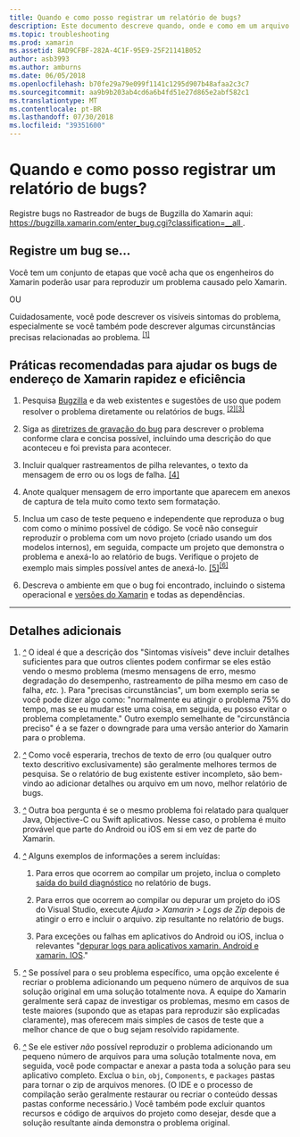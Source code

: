 ```yaml
---
title: Quando e como posso registrar um relatório de bugs?
description: Este documento descreve quando, onde e como em um arquivo de um relatório de bugs. Ele também fornece as práticas recomendadas que permitem que os engenheiros a melhor diagnosticar o problema de relatório de bugs.
ms.topic: troubleshooting
ms.prod: xamarin
ms.assetid: 8AD9CFBF-282A-4C1F-95E9-25F21141B052
author: asb3993
ms.author: amburns
ms.date: 06/05/2018
ms.openlocfilehash: b70fe29a79e099f1141c1295d907b48afaa2c3c7
ms.sourcegitcommit: aa9b9b203ab4cd6a6b4fd51e27d865e2abf582c1
ms.translationtype: MT
ms.contentlocale: pt-BR
ms.lasthandoff: 07/30/2018
ms.locfileid: "39351600"
---
```

# <a name="when-and-how-should-i-file-a-bug-report"></a>Quando e como posso registrar um relatório de bugs?

Registre bugs no Rastreador de bugs de Bugzilla do Xamarin aqui: [ https://bugzilla.xamarin.com/enter_bug.cgi?classification=__all ](https://bugzilla.xamarin.com/enter_bug.cgi?classification=__all).

## <a name="file-a-bug-if"></a>Registre um bug se...

Você tem um conjunto de etapas que você acha que os engenheiros do Xamarin poderão usar para reproduzir um problema causado pelo Xamarin.

OU

Cuidadosamente, você pode descrever os visíveis sintomas do problema, especialmente se você também pode descrever algumas circunstâncias precisas relacionadas ao problema. <sup> [[1]](#note-1)</sup>


## <a name="best-practices-to-help-xamarin-address-bugs-quickly-and-efficiently"></a>Práticas recomendadas para ajudar os bugs de endereço de Xamarin rapidez e eficiência


1. <a name="ref-1" />Pesquisa [Bugzilla](https://bugzilla.xamarin.com/query.cgi?format=specific&amp;bug_status=__all__) e da web existentes e sugestões de uso que podem resolver o problema diretamente ou relatórios de bugs.<sup> [[2]](#note-2)</sup><sup>[[3]](#note-3)</sup>

1. <a name="ref-2" />Siga as [diretrizes de gravação do bug](https://bugzilla.xamarin.com/page.cgi?id=bug-writing.html) para descrever o problema conforme clara e concisa possível, incluindo uma descrição do que aconteceu e foi prevista para acontecer.

1. <a name="ref-3" />Incluir qualquer rastreamentos de pilha relevantes, o texto da mensagem de erro ou os logs de falha. <sup>[[4]](#note-4)</sup>

1. <a name="ref-4" />Anote qualquer mensagem de erro importante que aparecem em anexos de captura de tela muito como texto sem formatação.

1. <a name="ref-5" />Inclua um caso de teste pequeno e independente que reproduza o bug com como o mínimo possível de código.  Se você não conseguir reproduzir o problema com um novo projeto (criado usando um dos modelos internos), em seguida, compacte um projeto que demonstra o problema e anexá-lo ao relatório de bugs.  Verifique o projeto de exemplo mais simples possível antes de anexá-lo. <sup> [[5]](#note-5)</sup><sup>[[6]](#note-6)</sup>

1. <a name="ref-6" />Descreva o ambiente em que o bug foi encontrado, incluindo o sistema operacional e [versões do Xamarin](~/cross-platform/troubleshooting/questions/version-logs.md) e todas as dependências.

---

## <a name="additional-details"></a>Detalhes adicionais

1. <a name="note-1" />[*^*](#ref-1) O ideal é que a descrição dos "Sintomas visíveis" deve incluir detalhes suficientes para que outros clientes podem confirmar se eles estão vendo o mesmo problema (mesmo mensagens de erro, mesmo degradação do desempenho, rastreamento de pilha mesmo em caso de falha, _etc._ ). Para "precisas circunstâncias", um bom exemplo seria se você pode dizer algo como: "normalmente eu atingir o problema 75% do tempo, mas se eu mudar este uma coisa, em seguida, eu posso evitar o problema completamente." Outro exemplo semelhante de "circunstância preciso" é a se fazer o downgrade para uma versão anterior do Xamarin para o problema.

1. <a name="note-2" />[*^*](#ref-2) Como você esperaria, trechos de texto de erro (ou qualquer outro texto descritivo exclusivamente) são geralmente melhores termos de pesquisa. Se o relatório de bug existente estiver incompleto, são bem-vindo ao adicionar detalhes ou arquivo em um novo, melhor relatório de bugs.

1. <a name="note-3" />[*^*](#ref-3) Outra boa pergunta é se o mesmo problema foi relatado para qualquer Java, Objective-C ou Swift aplicativos. Nesse caso, o problema é muito provável que parte do Android ou iOS em si em vez de parte do Xamarin.

1. <a name="note-4" />[*^*](#ref-4) Alguns exemplos de informações a serem incluídas:

    1. Para erros que ocorrem ao compilar um projeto, inclua o completo [saída do build diagnóstico](~/android/troubleshooting/troubleshooting.md#Diagnostic_MSBuild_Output) no relatório de bugs.
    
    1. Para erros que ocorrem ao compilar ou depurar um projeto do iOS do Visual Studio, execute _Ajuda > Xamarin > Logs de Zip_ depois de atingir o erro e incluir o arquivo. zip resultante no relatório de bugs.
    
    1. Para exceções ou falhas em aplicativos do Android ou iOS, inclua o relevantes "[depurar logs para aplicativos xamarin. Android e xamarin. IOS](~/cross-platform/troubleshooting/questions/version-logs.md#debug-logs-for-xamarin-apps)."

1. <a name="note-5" />[*^*](#ref-5) Se possível para o seu problema específico, uma opção excelente é recriar o problema adicionando um pequeno número de arquivos de sua solução original em uma solução totalmente nova. A equipe do Xamarin geralmente será capaz de investigar os problemas, mesmo em casos de teste maiores (supondo que as etapas para reproduzir são explicadas claramente), mas oferecem mais simples de casos de teste que a melhor chance de que o bug sejam resolvido rapidamente.


1. <a name="note-6" />[*^*](#ref-6) Se ele estiver _não_ possível reproduzir o problema adicionando um pequeno número de arquivos para uma solução totalmente nova, em seguida, você pode compactar e anexar a pasta toda a solução para seu aplicativo completo. Exclua o `bin`, `obj`, `Components`, e `packages` pastas para tornar o zip de arquivos menores. (O IDE e o processo de compilação serão geralmente restaurar ou recriar o conteúdo dessas pastas conforme necessário.) Você também pode excluir quantos recursos e código de arquivos do projeto como desejar, desde que a solução resultante ainda demonstra o problema original.

